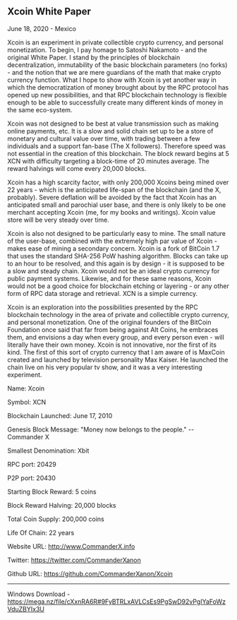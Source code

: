 Xcoin White Paper
-----------------

June 18, 2020 - Mexico

Xcoin is an experiment in private collectible crypto currency, and personal monetization. To begin, I pay homage to Satoshi Nakamoto - and the original White Paper. I stand by the principles of blockchain decentralization, immutability of the basic blockchain parameters (no forks) - and the notion that we are mere guardians of the math that make crypto currency function. What I hope to show with Xcoin is yet another way in which the democratization of money brought about by the RPC protocol has opened up new possibilities, and that RPC blockchain technology is flexible enough to be able to successfully create many different kinds of money in the same eco-system.

Xcoin was not designed to be best at value transmission such as making online payments, etc. It is a slow and solid chain set up to be a store of monetary and cultural value over time, with trading between a few individuals and a support fan-base (The X followers). Therefore speed was not essential in the creation of this blockchain. The block reward begins at 5 XCN with difficulty targeting a block-time of 20 minutes average. The reward halvings will come every 20,000 blocks.

Xcoin has a high scarcity factor, with only 200,000 Xcoins being mined over 22 years - which is the anticipated life-span of the blockchain (and the X, probably). Severe deflation will be avoided by the fact that Xcoin has an anticipated small and parochial user base, and there is only likely to be one merchant accepting Xcoin (me, for my books and writings). Xcoin value store will be very steady over time.

Xcoin is also not designed to be particularly easy to mine. The small nature of the user-base, combined with the extremely high par value of Xcoin - makes ease of mining a secondary concern. Xcoin is a fork of BitCoin 1.7 that uses the standard SHA-256 PoW hashing algorithm. Blocks can take up to an hour to be resolved, and this again is by design - it is supposed to be a slow and steady chain. Xcoin would not be an ideal crypto currency for public payment systems. Likewise, and for these same reasons, Xcoin would not be a good choice for blockchain etching or layering - or any other form of RPC data storage and retrieval. XCN is a simple currency.

Xcoin is an exploration into the possibilities presented by the RPC blockchain technology in the area of private and collectible crypto currency, and personal monetization. One of the original founders of the BitCoin Foundation once said that far from being against Alt Coins, he embraces them, and envisions a day when every group, and every person even - will literally have their own money. Xcoin is not innovative, nor the first of its kind. The first of this sort of crypto currency that I am aware of is MaxCoin created and launched by television personality Max Kaiser. He launched the chain live on his very popular tv show, and it was a very interesting experiment.

Name: Xcoin

Symbol: XCN

Blockchain Launched: June 17, 2010

Genesis Block Message: "Money now belongs to the people."  -- Commander X

Smallest Denomination: Xbit

RPC port:  20429

P2P port:  20430

Starting Block Reward: 5 coins

Block Reward Halving: 20,000 blocks

Total Coin Supply: 200,000 coins

Life Of Chain: 22 years

Website URL: http://www.CommanderX.info

Twitter: https://twitter.com/CommanderXanon

Github URL:	https://github.com/CommanderXanon/Xcoin

---------------------------------------------------------------

Windows Download - https://mega.nz/file/cXxnRA6R#9FyBTRLxAVLCsEs9PgSwD92vPgIYaFoWzVduZBYIx3U
